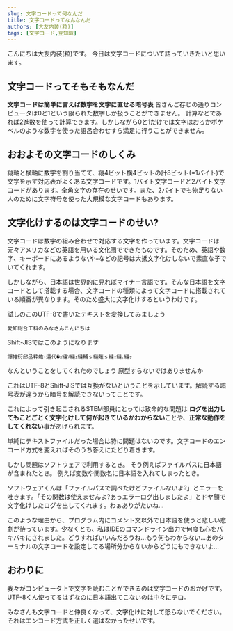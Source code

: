 ```yaml
---
slug: 文字コードって何なんだ
title: 文字コードってなんなんだ
authors: [大友内装(粒)]
tags: [文字コード,豆知識]
---
```

こんにちは大友内装(粒)です。
今日は文字コードについて語っていきたいと思います。

## 文字コードってそもそもなんだ
**文字コードは簡単に言えば数字を文字に直せる暗号表**
皆さんご存じの通りコンピュータは0と1という限られた数字しか扱うことができません。
計算などであれば2進数を使って計算できます。しかしながら0と1だけでは文字はおろかポケベルのような数字を使った語呂合わせすら満足に行うことができません。

## おおよその文字コードのしくみ
縦軸と横軸に数字を割り当てて、縦4ビット横4ビットの計8ビット(=1バイト)で文字を示す対応表がよくある文字コードです。1バイト文字コードと2バイト文字コードがあります。全角文字の存在のせいです。また、2バイトでも物足りない人のために文字符号を使った大規模な文字コードもあります。

## 文字化けするのは文字コードのせい?
文字コードは数字の組み合わせで対応する文字を作っています。文字コードは元々アメリカなどの英語を用いる文化圏でできたものです。そのため、英語や数字、キーボードにあるような`\`や`=`などの記号は大抵文字化けしないで素直な子でいてくれます。

しかしながら、日本語は世界的に見ればマイナー言語です。そんな日本語を文字コードとして搭載する場合、文字コードの種類によって文字コードに搭載されている順番が異なります。そのため盛大に文字化けするというわけです。

試しのこのUTF-8で書いたテキストを変換してみましょう
```
愛知総合工科のみなさんこんにちは
```
Shift-JISではこのようになります
```Shift-JIS
諢帷衍邱丞粋蟾･遘代�ｮ縺ｿ縺ｪ縺輔ｓ縺薙ｓ縺ｫ縺｡縺ｯ
```
なんということをしてくれたのでしょう
原型すらないではありませんか

これはUTF-8とShift-JISでは互換がないということを示しています。解読する暗号表が違うから暗号を解読できないってことです。

これによって引き起こされるSTEM部員にとっては致命的な問題は
**ログを出力してもことごとく文字化けして何が起きているかわからない**ことや、**正常な動作をしてくれない**事があげられます。

単純にテキストファイルだった場合は特に問題はないのです。文字コードのエンコード方式を変えればそのうち答えにたどり着きます。

しかし問題はソフトウェアで利用するとき。
そう例えばファイルパスに日本語が含まれたとき。
例えば変数や関数名に日本語を入れてしまったとき。

ソフトウェアくんは「ファイルパスで調べたけどファイルないよ?」とエラーを吐きます。「その関数は使えませんよ?あっエラーログ出しましたよ」とドヤ顔で文字化けしたログを出してくれます。わぁありがたいね…

このような理由から、プログラム内にコメント文以外で日本語を使うと悲しい悲劇が待っています。少なくとも、私はIDEのコマンドライン出力で何度も心をバキバキにされました。どうすればいいんだろうね…もう何もわからない…あのターミナルの文字コードを設定してる場所分からないからどうにもできないよ…

## おわりに
我々がコンピュータ上で文字を読むことができるのは文字コードのおかげです。UTF-8くん使ってるはずなのに日本語出てこないのは中々にテロ。

みなさんも文字コードと仲良くなって、文字化けに対して怒らないでください。それはエンコード方式を正しく選ばなかったせいです。